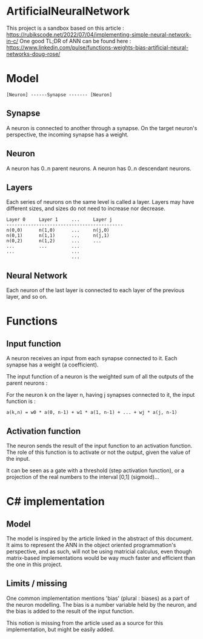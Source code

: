 # ArtificialNeuralNetwork

This project is a sandbox based on this article : https://rubikscode.net/2022/07/04/implementing-simple-neural-network-in-c/
One good TL;DR of ANN can be found here : https://www.linkedin.com/pulse/functions-weights-bias-artificial-neural-networks-doug-rose/

# Model

````
[Neuron] ------Synapse ------- [Neuron]
````

## Synapse
A neuron is connected to another through a synapse.
On the target neuron's perspective, the incoming synapse has a weight.

## Neuron

A neuron has 0..n parent neurons.
A neuron has 0..n descendant neurons.

## Layers

Each series of neurons on the same level is called a layer.
Layers may have different sizes, and sizes do not need to increase nor decrease.

````
Layer 0		Layer 1		...		Layer j  
-------------------------------------------  
n(0,0)		n(1,0)		...		n(j,0)	
n(0,1)		n(1,1)		...		n(j,1)  
n(0,2)		n(1,2)		...		...  
...			...			...  
...						...  
						...  
````

## Neural Network

Each neuron of the last layer is connected to each layer of the previous layer, and so on.

# Functions

## Input function

A neuron receives an input from each synapse connected to it.
Each synapse has a weight (a coefficient).

The input function of a neuron is the weighted sum of all the outputs of the parent neurons :

For the neuron k on the layer n, having j synapses connected to it, the input function is :

````
a(k,n) = w0 * a(0, n-1) + w1 * a(1, n-1) + ... + wj * a(j, n-1)
````

## Activation function

The neuron sends the result of the input function to an activation function.
The role of this function is to activate or not the output, given the value of the input.

It can be seen as a gate with a threshold (step activation function), or a projection of the real numbers to the interval [0,1] (sigmoid)...

# C# implementation

## Model

The model is inspired by the article linked in the abstract of this document. It aims to represent the ANN in the object oriented programmation's perspective, and as such, will not
be using matricial calculus, even though matrix-based implementations would be way much faster and efficient than the one in this project.  

## Limits / missing

One common implementation mentions 'bias' (plural : biases) as a part of the neuron modelling. The bias is a number variable held by the neuron,
and the bias is added to the result of the input function.

This notion is missing from the article used as a source for this implementation, but might be easily added.
